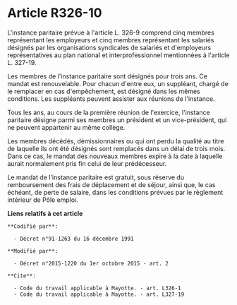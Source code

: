 # Article R326-10

L'instance paritaire prévue à l'article L. 326-9 comprend cinq membres représentant les employeurs et cinq membres
représentant les salariés désignés par les organisations syndicales de salariés et d'employeurs représentatives au plan
national et interprofessionnel mentionnées à l'article L. 327-19. 

Les membres de l'instance paritaire sont désignés pour trois ans. Ce mandat est renouvelable. Pour chacun d'entre eux, un
suppléant, chargé de le remplacer en cas d'empêchement, est désigné dans les mêmes conditions. Les suppléants peuvent
assister aux réunions de l'instance. 

Tous les ans, au cours de la première réunion de l'exercice, l'instance paritaire désigne parmi ses membres un président et
un vice-président, qui ne peuvent appartenir au même collège. 

Les membres décédés, démissionnaires ou qui ont perdu la qualité au titre de laquelle ils ont été désignés sont remplacés
dans un délai de trois mois. Dans ce cas, le mandat des nouveaux membres expire à la date à laquelle aurait normalement pris
fin celui de leur prédécesseur. 

Le mandat de l'instance paritaire est gratuit, sous réserve du remboursement des frais de déplacement et de séjour, ainsi
que, le cas échéant, de perte de salaire, dans les conditions prévues par le règlement intérieur de  Pôle emploi.

**Liens relatifs à cet article**

	**Codifié par**:

	  - Décret n°91-1263 du 16 décembre 1991

	**Modifié par**:

	  - Décret n°2015-1220 du 1er octobre 2015 - art. 2

	**Cite**:

	  - Code du travail applicable à Mayotte. - art. L326-1
	  - Code du travail applicable à Mayotte. - art. L327-19

